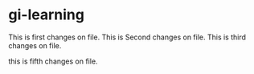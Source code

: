 # gi-learning

This is first changes on file.
This is Second changes on file.
This is third changes on file.


this is fifth changes on file.
